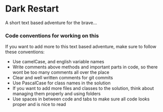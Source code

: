 <h1>Dark Restart</h1>
A short text based adventure for the brave...



<h3>Code conventions for working on this</h3>
If you want to add more to this text based adventure, make sure to follow these conventions:

- Use camelCase, and english variable names
- Write comments above methods and important parts in code, so there wont be too many comments all over the place
- Clear and well written comments for git commits
- Use PascalCase for class names in the solution
- If you want to add more files and classes to the solution, think about managing them properly and using folders
- Use spaces in between code and tabs to make sure all code looks proper and is nice to read
